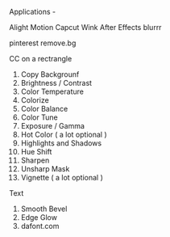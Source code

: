 Applications -

Alight Motion
Capcut
Wink
After Effects
blurrr

pinterest
remove.bg




CC
on a rectrangle
1. Copy Backgrounf
2. Brightness / Contrast
3. Color Temperature
4. Colorize
5. Color Balance
6. Color Tune
7. Exposure / Gamma
8. Hot Color ( a lot optional )
9. Highlights and Shadows
10. Hue Shift
11. Sharpen
12. Unsharp Mask
13. Vignette ( a lot optional )

Text
1. Smooth Bevel
2. Edge Glow
3. dafont.com
